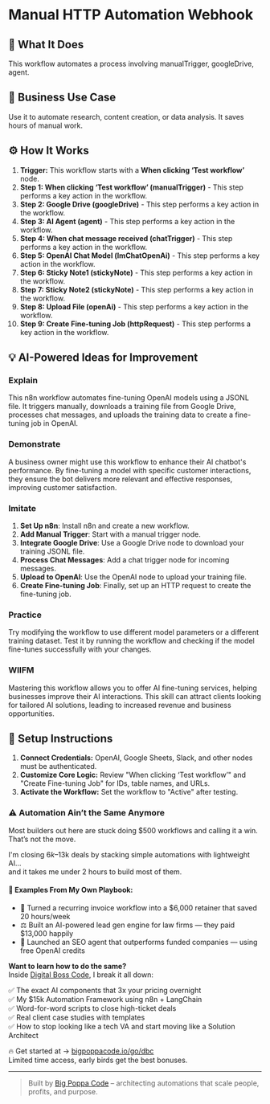 # Manual HTTP Automation Webhook

## 🚀 What It Does
This workflow automates a process involving manualTrigger, googleDrive, agent.

## 💼 Business Use Case
Use it to automate research, content creation, or data analysis. It saves hours of manual work.

## ⚙️ How It Works
1.  **Trigger:** This workflow starts with a **When clicking ‘Test workflow’** node.
2. **Step 1: When clicking ‘Test workflow’ (manualTrigger)** - This step performs a key action in the workflow.
3. **Step 2: Google Drive (googleDrive)** - This step performs a key action in the workflow.
4. **Step 3: AI Agent (agent)** - This step performs a key action in the workflow.
5. **Step 4: When chat message received (chatTrigger)** - This step performs a key action in the workflow.
6. **Step 5: OpenAI Chat Model (lmChatOpenAi)** - This step performs a key action in the workflow.
7. **Step 6: Sticky Note1 (stickyNote)** - This step performs a key action in the workflow.
8. **Step 7: Sticky Note2 (stickyNote)** - This step performs a key action in the workflow.
9. **Step 8: Upload File (openAi)** - This step performs a key action in the workflow.
10. **Step 9: Create Fine-tuning Job (httpRequest)** - This step performs a key action in the workflow.

## 💡 AI-Powered Ideas for Improvement
### Explain
This n8n workflow automates fine-tuning OpenAI models using a JSONL file. It triggers manually, downloads a training file from Google Drive, processes chat messages, and uploads the training data to create a fine-tuning job in OpenAI.

### Demonstrate
A business owner might use this workflow to enhance their AI chatbot's performance. By fine-tuning a model with specific customer interactions, they ensure the bot delivers more relevant and effective responses, improving customer satisfaction.

### Imitate
1. **Set Up n8n**: Install n8n and create a new workflow.
2. **Add Manual Trigger**: Start with a manual trigger node.
3. **Integrate Google Drive**: Use a Google Drive node to download your training JSONL file.
4. **Process Chat Messages**: Add a chat trigger node for incoming messages.
5. **Upload to OpenAI**: Use the OpenAI node to upload your training file.
6. **Create Fine-tuning Job**: Finally, set up an HTTP request to create the fine-tuning job.

### Practice
Try modifying the workflow to use different model parameters or a different training dataset. Test it by running the workflow and checking if the model fine-tunes successfully with your changes.

### WIIFM
Mastering this workflow allows you to offer AI fine-tuning services, helping businesses improve their AI interactions. This skill can attract clients looking for tailored AI solutions, leading to increased revenue and business opportunities.

## 🔧 Setup Instructions
1. **Connect Credentials:** OpenAI, Google Sheets, Slack, and other nodes must be authenticated.
2. **Customize Core Logic:** Review "When clicking ‘Test workflow’" and "Create Fine-tuning Job" for IDs, table names, and URLs.
3. **Activate the Workflow:** Set the workflow to "Active" after testing.

### ⚠️ Automation Ain’t the Same Anymore

Most builders out here are stuck doing $500 workflows and calling it a win.  
That’s not the move.  

I'm closing $6k–$13k deals by stacking simple automations with lightweight AI...  
and it takes me under 2 hours to build most of them.

#### 🧠 Examples From My Own Playbook:
- 🔁 Turned a recurring invoice workflow into a $6,000 retainer that saved 20 hours/week  
- ⚖️ Built an AI-powered lead gen engine for law firms — they paid $13,000 happily  
- 🚀 Launched an SEO agent that outperforms funded companies — using free OpenAI credits  

**Want to learn how to do the same?**  
Inside [Digital Boss Code](https://bigpoppacode.io/go/dbc), I break it all down:

✅ The exact AI components that 3x your pricing overnight  
✅ My $15k Automation Framework using n8n + LangChain  
✅ Word-for-word scripts to close high-ticket deals  
✅ Real client case studies with templates  
✅ How to stop looking like a tech VA and start moving like a Solution Architect  

🔥 Get started at → [bigpoppacode.io/go/dbc](https://bigpoppacode.io/go/dbc)  
Limited time access, early birds get the best bonuses.

---
> Built by [Big Poppa Code](https://bigpoppacode.io) – architecting automations that scale people, profits, and purpose.
